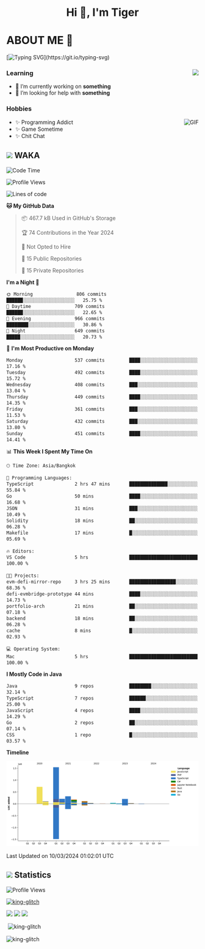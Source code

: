 <h1 align="center">Hi 👋, I'm Tiger</h1>




# ABOUT ME 💬

[![Typing SVG](https://readme-typing-svg.herokuapp.com?color=22F771&vCenter=true&lines=A+perssionate+developer+from+nowhere.)](https://git.io/typing-svg)

<div>
 <img align="right" src="https://spotify-github-profile.vercel.app/api/view?uid=12129734423&cover_image=false&theme=default&bar_color=22d016&bar_color_cover=true" />
 <h3>Learning</h3>
 
 <ul>
  <li>🔭 I’m currently working on <b>something</b></li>
  <li>🤝 I’m looking for help with <b>something</b></li>
 </ul>
 
</div>
<div>
 <h3>Hobbies</h3>
 <img align="right" height="475px"  alt="GIF" src="https://i.pinimg.com/originals/1f/b7/db/1fb7dbee557e5ed509f7517da8a84d58.gif" />
 <ul>
  <li>✨ Programming Addict</li>
  <li>✨ Game Sometime</li>
  <li>✨ Chit Chat</li>
 </ul>
 
</div>



## <img height="40" src="https://raw.githubusercontent.com/innng/innng/master/assets/kyubey.gif"/> WAKA

<!--START_SECTION:waka-->
![Code Time](http://img.shields.io/badge/Code%20Time-1%2C782%20hrs%2059%20mins-blue)

![Profile Views](http://img.shields.io/badge/Profile%20Views-0-blue)

![Lines of code](https://img.shields.io/badge/From%20Hello%20World%20I%27ve%20Written-3.4%20million%20lines%20of%20code-blue)

**🐱 My GitHub Data** 

> 📦 467.7 kB Used in GitHub's Storage 
 > 
> 🏆 74 Contributions in the Year 2024
 > 
> 🚫 Not Opted to Hire
 > 
> 📜 15 Public Repositories 
 > 
> 🔑 15 Private Repositories 
 > 
**I'm a Night 🦉** 

```text
🌞 Morning                806 commits         ██████░░░░░░░░░░░░░░░░░░░   25.75 % 
🌆 Daytime                709 commits         ██████░░░░░░░░░░░░░░░░░░░   22.65 % 
🌃 Evening                966 commits         ████████░░░░░░░░░░░░░░░░░   30.86 % 
🌙 Night                  649 commits         █████░░░░░░░░░░░░░░░░░░░░   20.73 % 
```
📅 **I'm Most Productive on Monday** 

```text
Monday                   537 commits         ████░░░░░░░░░░░░░░░░░░░░░   17.16 % 
Tuesday                  492 commits         ████░░░░░░░░░░░░░░░░░░░░░   15.72 % 
Wednesday                408 commits         ███░░░░░░░░░░░░░░░░░░░░░░   13.04 % 
Thursday                 449 commits         ████░░░░░░░░░░░░░░░░░░░░░   14.35 % 
Friday                   361 commits         ███░░░░░░░░░░░░░░░░░░░░░░   11.53 % 
Saturday                 432 commits         ███░░░░░░░░░░░░░░░░░░░░░░   13.80 % 
Sunday                   451 commits         ████░░░░░░░░░░░░░░░░░░░░░   14.41 % 
```


📊 **This Week I Spent My Time On** 

```text
🕑︎ Time Zone: Asia/Bangkok

💬 Programming Languages: 
TypeScript               2 hrs 47 mins       ██████████████░░░░░░░░░░░   55.84 % 
Go                       50 mins             ████░░░░░░░░░░░░░░░░░░░░░   16.68 % 
JSON                     31 mins             ███░░░░░░░░░░░░░░░░░░░░░░   10.49 % 
Solidity                 18 mins             ██░░░░░░░░░░░░░░░░░░░░░░░   06.28 % 
Makefile                 17 mins             █░░░░░░░░░░░░░░░░░░░░░░░░   05.69 % 

🔥 Editors: 
VS Code                  5 hrs               █████████████████████████   100.00 % 

🐱‍💻 Projects: 
evm-defi-mirror-repo     3 hrs 25 mins       █████████████████░░░░░░░░   68.36 % 
defi-evmbridge-prototype 44 mins             ████░░░░░░░░░░░░░░░░░░░░░   14.73 % 
portfolio-arch           21 mins             ██░░░░░░░░░░░░░░░░░░░░░░░   07.18 % 
backend                  18 mins             ██░░░░░░░░░░░░░░░░░░░░░░░   06.28 % 
cache                    8 mins              █░░░░░░░░░░░░░░░░░░░░░░░░   02.93 % 

💻 Operating System: 
Mac                      5 hrs               █████████████████████████   100.00 % 
```

**I Mostly Code in Java** 

```text
Java                     9 repos             ████████░░░░░░░░░░░░░░░░░   32.14 % 
TypeScript               7 repos             ██████░░░░░░░░░░░░░░░░░░░   25.00 % 
JavaScript               4 repos             ████░░░░░░░░░░░░░░░░░░░░░   14.29 % 
Go                       2 repos             ██░░░░░░░░░░░░░░░░░░░░░░░   07.14 % 
CSS                      1 repo              █░░░░░░░░░░░░░░░░░░░░░░░░   03.57 % 
```



**Timeline**

![Lines of Code chart](https://raw.githubusercontent.com/king-glitch/king-glitch/main/assets/bar_graph.png)


 Last Updated on 10/03/2024 01:02:01 UTC
<!--END_SECTION:waka-->
## <img height="40" src="https://raw.githubusercontent.com/innng/innng/master/assets/kyubey.gif"/> Statistics
![Profile Views](https://komarev.com/ghpvc/?username=king-glitch)  

<p align="left"> 
 <a href="https://github.com/ryo-ma/github-profile-trophy">
  <img src="https://github-profile-trophy.vercel.app/?username=king-glitch&theme=dracula" alt="king-glitch" />
 </a> </p>

![](https://github-profile-summary-cards.vercel.app/api/cards/profile-details?username=king-glitch&theme=dracula)
![](https://github-profile-summary-cards.vercel.app/api/cards/stats?username=king-glitch&theme=dracula) 
![](https://github-profile-summary-cards.vercel.app/api/cards/productive-time?username=king-glitch&theme=dracula)


<p>&nbsp;<img align="center" src="https://github-readme-stats.vercel.app/api?username=king-glitch&theme=dracula" alt="king-glitch" /></p>

<p><img align="center" src="https://github-readme-streak-stats.herokuapp.com/?user=king-glitch&theme=dracula" alt="king-glitch" /></p>
